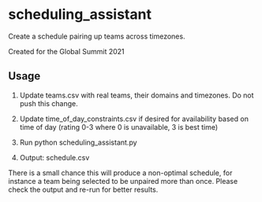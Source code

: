 # scheduling_assistant

Create a schedule pairing up teams across timezones.

Created for the Global Summit 2021



## Usage
  1. Update teams.csv with real teams, their domains and timezones. Do not push this change.
  
  2. Update time_of_day_constraints.csv if desired for availability based on time of day (rating 0-3 where 0 is unavailable, 3 is best time)
  
  3. Run python scheduling_assistant.py 
  
  4. Output: schedule.csv
  
 There is a small chance this will produce a non-optimal schedule, for instance a team being selected to be unpaired more than once. Please check the output and re-run for better results.

